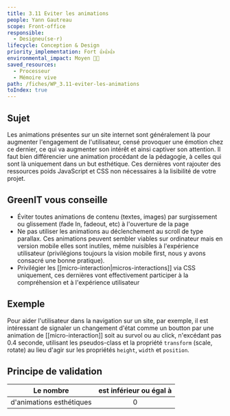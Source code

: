 ```yaml
---
title: 3.11 Eviter les animations
people: Yann Gautreau
scope: Front-office
responsible:
  - Designeu(se·r)
lifecycle: Conception & Design
priority_implementation: Fort 👍👍👍
environmental_impact: Moyen 🌱🌱
saved_resources:
  - Processeur
  - Mémoire vive
path: /fiches/WP_3.11-eviter-les-animations
toIndex: true
---
```


## Sujet

Les animations présentes sur un site internet sont généralement là pour augmenter l'engagement de l'utilisateur, censé provoquer une émotion chez ce dernier, ce qui va augmenter son intérêt et ainsi captiver son attention. Il faut bien différencier une animation procédant de la pédagogie, à celles qui sont là uniquement dans un but esthétique. Ces dernières vont rajouter des ressources poids JavaScript et CSS non nécessaires à la lisibilité de votre projet.

## GreenIT vous conseille

- Éviter toutes animations de contenu (textes, images) par surgissement ou glissement (fade In, fadeout, etc) à l'ouverture de la page
- Ne pas utiliser les animations au déclenchement au scroll de type parallax. Ces animations peuvent sembler viables sur ordinateur mais en version mobile elles sont inutiles, même nuisibles à l'expérience utilisateur (privilégions toujours la vision mobile first, nous y avons consacré une bonne pratique).
- Privilégier les [[micro-interaction|micros-interactions]] via CSS uniquement, ces dernières vont effectivement participer à la compréhension et à l'expérience utilisateur

## Exemple

Pour aider l'utilisateur dans la navigation sur un site, par exemple, il est intéressant de signaler un changement d'état comme un boutton par une animation de [[micro-interaction]] soit au survol ou au click, n'excédant pas 0.4 seconde, utilisant les pseudos-class et la propriété `transform` (scale, rotate) au lieu d'agir sur les propriétés `height`, `width` et `position`.

## Principe de validation

| Le nombre                | est inférieur ou égal à |
| ------------------------ | :---------------------: |
| d'animations esthétiques |            0            |
